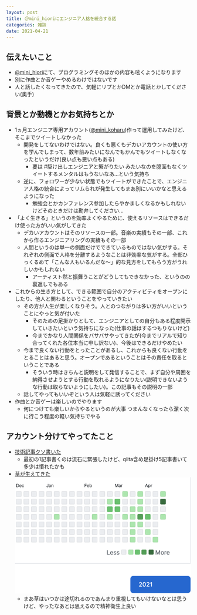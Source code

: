 ```yaml
---
layout: post
title: ＠mini_hioriにエンジニア人格を統合する話
categories: 雑談
date: 2021-04-21
---
```


## 伝えたいこと

- [@mini_hiori](https://twitter.com/mini_hiori)にて、プログラミングそのほかの内容も呟くようになります
- 別に作曲とか音ゲーやめるわけではないです
- 人と話したくなってきたので、気軽にリプとかDMとか電話とかしてください(奥手)

## 背景とか動機とかお気持ちとか

- 1ヵ月エンジニア専用アカウント([@mini_koharu](https://twitter.com/mini_koharu))作って運用してみたけど、そこまでツイートしなかった
    - 開発をしてないわけではない。良くも悪くもデカいアカウントの使い方を学んでしまって、数年前みたいになんでもかんでもツイートしなくなったというだけ(良い点も悪い点もある)
        - 要は #駆け出しエンジニアと繋がりたい みたいなのを臆面もなくツイートするメンタルはもうないなあ…という気持ち
    - 逆に、フォロワーが少ない状態でもツイートができたことで、エンジニア人格の統合によってリムられが発生してもまあ別にいいかなと思えるようになった
        - 勉強会とかカンファレンス参加したらやかましくなるかもしれないけどそのときだけは勘弁してください…
- 「よく生きる」というのを効率よくやるために、使えるリソースはできるだけ使った方がいい気がしてきた
    - デカいアカウントはそのリソースの一部。音楽の実績もその一部、これから作るエンジニアリングの実績もその一部
    - 人間というのは単一の側面だけでできているものではない気がする。それぞれの側面で人格を分離するようなことは非効率な気がする。全部ひっくるめて「こんな人もいるんだな〜」的な見方をしてもらう方がうれしいかもしれない
        - アーティスト然と振舞うことがどうしてもできなかった、というのの裏返しでもある
- これからの生き方として、できる範囲で自分のアクティビティをオープンにしたり、他人と関わるということをやっていきたい
    - その方が人生が楽しくなりそう。人とのつながりは多い方がいいということにやっと気が付いた
        - そのための足掛かりとして、エンジニアとしての自分もある程度開示していきたいという気持ちになった(仕事の話はするつもりないけど)
        - 今までかなり人間関係をバサバサやってきたが(今までリアルで知り合ってくれた各位本当に申し訳ない)、今後はできるだけやめたい
    - 今まで良くない行動をとったことがあるし、これからも良くない行動をとることはあると思う。オープンであるということはその責任を取るということである
        - そういう時はきちんと説明をして発信することで、まず自分や周囲を納得させようとする行動を取れるようになりたい(説明できないような行動は取らないようにしたい)。この記事もその説明の一部
    - 話してやってもいいぞという人は気軽に誘ってください
- 作曲とか音ゲーは楽しいのでやります
    - 何につけても楽しいからやるというのが大事 つまんなくなったら潔く次に行こう程度の軽い気持ちでやる

## アカウント分けてやってたこと

- [技術記事クソ書いた](https://zenn.dev/mini_hiori)
    - 最初の1記事書くのは流石に緊張したけど、qiita含め足掛け5記事書いて多少は慣れたかも
- [草が生えてきた](https://github.com/mini-hiori)
    ![](https://raw.githubusercontent.com/mini-hiori/mini-hiori.github.io/master/_posts/grass.png)
    - まあ草はいつかは途切れるのであんまり重視してもいけないなとは思うけど、やったなあとは思えるので精神衛生上良い
